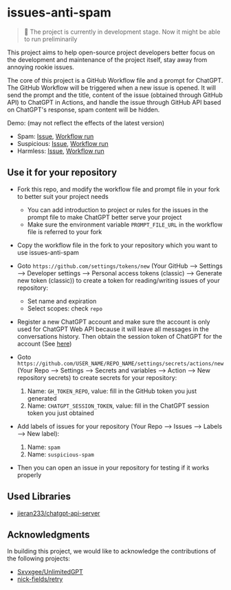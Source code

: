 # issues-anti-spam

> 🚧 The project is currently in development stage. Now it might be able to run preliminarily

This project aims to help open-source project developers better focus on the development and maintenance of the project itself, stay away from annoying rookie issues.

The core of this project is a GitHub Workflow file and a prompt for ChatGPT. The GitHub Workflow will be triggered when a new issue is opened. It will send the prompt and the title, content of the issue (obtained through GitHub API) to ChatGPT in Actions, and handle the issue through GitHub API based on ChatGPT's response, spam content will be hidden.

Demo: (may not reflect the effects of the latest version)

- Spam: [Issue](https://github.com/jieran233/issues-anti-spam/issues/4), [Workflow run](https://github.com/jieran233/issues-anti-spam/actions/runs/7613432937)
- Suspicious: [Issue](https://github.com/jieran233/issues-anti-spam/issues/7), [Workflow run](https://github.com/jieran233/issues-anti-spam/actions/runs/7613573885)
- Harmless: [Issue](https://github.com/jieran233/issues-anti-spam/issues/3), [Workflow run](https://github.com/jieran233/issues-anti-spam/actions/runs/7613376008)

## Use it for your repository

- Fork this repo, and modify the workflow file and prompt file in your fork to better suit your project needs
  - You can add introduction to project or rules for the issues in the prompt file to make ChatGPT better serve your project
  - Make sure the environment variable `PROMPT_FILE_URL` in the workflow file is referred to your fork
 
- Copy the workflow file in the fork to your repository which you want to use issues-anti-spam

- Goto `https://github.com/settings/tokens/new` (Your GitHub --> Settings --> Developer settings --> Personal access tokens (classic) --> Generate new token (classic)) to create a token for reading/writing issues of your repository:
  - Set name and expiration
  - Select scopes: check `repo`

- Register a new ChatGPT account and make sure the account is only used for ChatGPT Web API because it will leave all messages in the conversations history. Then obtain the session token of ChatGPT for the account (See [here](https://github.com/Sxvxgee/UnlimitedGPT/blob/main/docs/README.md#obtaining-the-session-token))

- Goto `https://github.com/USER_NAME/REPO_NAME/settings/secrets/actions/new` (Your Repo --> Settings --> Secrets and variables --> Action --> New repository secrets) to create secrets for your repository:
  1. Name: `GH_TOKEN_REPO`, value: fill in the GitHub token you just generated
  2. Name: `CHATGPT_SESSION_TOKEN`, value: fill in the ChatGPT session token you just obtained

- Add labels of issues for your repository (Your Repo --> Issues --> Labels --> New label):
  1. Name: `spam`
  2. Name: `suspicious-spam`

- Then you can open an issue in your repository for testing if it works properly

## Used Libraries

- [jieran233/chatgpt-api-server](https://github.com/jieran233/chatgpt-api-server)

## Acknowledgments

In building this project, we would like to acknowledge the contributions of the following projects:

- [Sxvxgee/UnlimitedGPT](https://github.com/Sxvxgee/UnlimitedGPT)
- [nick-fields/retry](https://github.com/nick-fields/retry)
